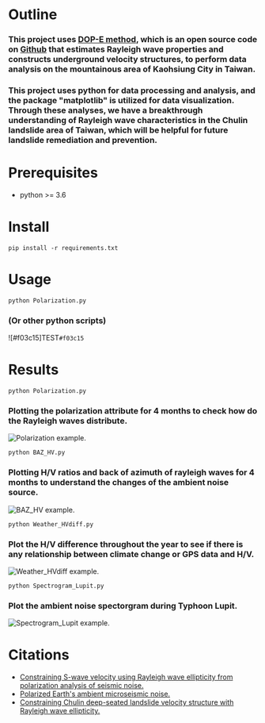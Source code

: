 # Outline
### This project uses [DOP-E method](https://academic.oup.com/gji/article/216/3/1817/5222650), which is an open source code on [Github](https://github.com/berbellini/DOP-E) that estimates Rayleigh wave properties and constructs underground velocity structures, to perform data analysis on the mountainous area of ​​Kaohsiung City in Taiwan.
### This project uses python for data processing and analysis, and the package "matplotlib" is utilized for data visualization. Through these analyses, we have a breakthrough understanding of Rayleigh wave characteristics in the Chulin landslide area of ​​Taiwan, which will be helpful for future landslide remediation and prevention.

# Prerequisites
* python >= 3.6

# Install
`pip install -r requirements.txt`

# Usage
`python Polarization.py`
### (Or other python scripts)
![#f03c15]TEST`#f03c15`

# Results
`python Polarization.py`
### Plotting the polarization attribute for 4 months to check how do the Rayleigh waves distribute.
![Polarization example.](https://github.com/paui0615/DOPE-Analysis/assets/125962545/3d5ef861-19c3-4ebc-8f85-bbefac39f1ac)

`python BAZ_HV.py`
### Plotting H/V ratios and back of azimuth of rayleigh waves for 4 months to understand the changes of the ambient noise source.
![BAZ_HV example.](https://github.com/paui0615/DOPE-Analysis/assets/125962545/eaf38755-3a5a-454e-aff8-2e86803658d4)

`python Weather_HVdiff.py`
### Plot the H/V difference throughout the year to see if there is any relationship between climate change or GPS data and H/V.
![Weather_HVdiff example.](https://github.com/paui0615/DOPE-Analysis/assets/125962545/c917a4b2-9b62-47c2-a765-f2f696f19819)

`python Spectrogram_Lupit.py`
### Plot the ambient noise spectorgram during Typhoon Lupit.
![Spectrogram_Lupit example.](https://github.com/paui0615/DOPE-Analysis/assets/125962545/a09e2a42-a5ca-4e42-8d3f-f840a5e89f6f)

# Citations
- [Constraining S-wave velocity using Rayleigh wave ellipticity from polarization analysis of seismic noise.](https://academic.oup.com/gji/article/216/3/1817/5222650)
- [Polarized Earth's ambient microseismic noise.](https://agupubs.onlinelibrary.wiley.com/doi/full/10.1029/2011GC003661)
- [Constraining Chulin deep-seated landslide velocity structure with Rayleigh wave ellipticity.](http://tdr.lib.ntu.edu.tw/jspui/handle/123456789/86194)
